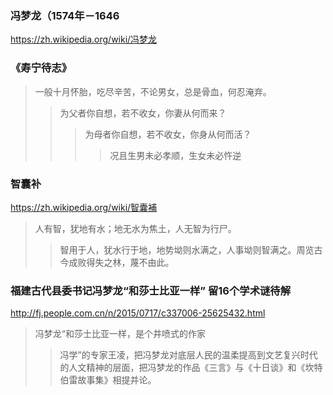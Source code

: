 ### 冯梦龙（1574年－1646
https://zh.wikipedia.org/wiki/冯梦龙
### 《寿宁待志》
>一般十月怀胎，吃尽辛苦，不论男女，总是骨血，何忍淹弃。
>>为父者你自想，若不收女，你妻从何而来？
>>>为母者你自想，若不收女，你身从何而活？
>>>>况且生男未必孝顺，生女未必忤逆
### 智囊补
https://zh.wikipedia.org/wiki/智囊補
>人有智，犹地有水；地无水为焦土，人无智为行尸。
>>智用于人，犹水行于地，地势坳则水满之，人事坳则智满之。周览古今成败得失之林，蔑不由此。
### 福建古代县委书记冯梦龙“和莎士比亚一样” 留16个学术谜待解
http://fj.people.com.cn/n/2015/0717/c337006-25625432.html
>冯梦龙“和莎士比亚一样，是个井喷式的作家
>>冯学”的专家王凌，把冯梦龙对底层人民的温柔提高到文艺复兴时代的人文精神的层面，把冯梦龙的作品《三言》与《十日谈》和《坎特伯雷故事集》相提并论。